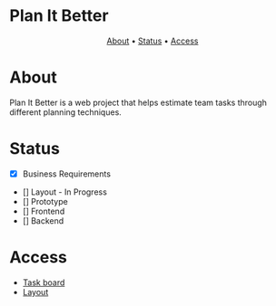 # Plan It Better

<p align="center">
 <a href="#about">About</a> •
 <a href="#status">Status</a> • 
 <a href="#access">Access</a>
</p>

# About

Plan It Better is a web project that helps estimate team tasks through different planning techniques.

# Status

- [X] Business Requirements
- [] Layout - In Progress
- [] Prototype
- [] Frontend
- [] Backend

# Access

- <a href="https://miro.com/welcomeonboard/bmtENGRlWW4xMlNaS09vajBIZDdMSDhMZ1NiNHd5NGk3anNEODJyN0xaa3ViQ1FBZ2NLc3BYZUltcTZnRWdlUnwzMDc0NDU3MzQ4NzU0NTcwNDA5fDI=?share_link_id=814939474010" target="_blank">Task board</a>
- <a href="https://www.figma.com/file/4TbE0a41Oeq8c82VxGr2pU/Plan-It-Better?type=design&node-id=0%3A1&mode=design&t=IQn56G1rmDbwv6Bn-1" target="_blank">Layout</a>